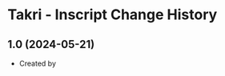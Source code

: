 Takri - Inscript Change History
====================

1.0 (2024-05-21)
----------------
* Created by 

